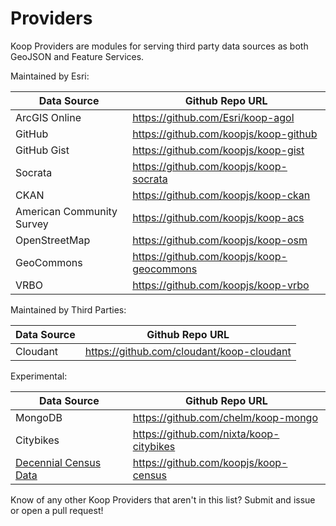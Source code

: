 # Providers

Koop Providers are modules for serving third party data sources as both GeoJSON and Feature Services.

Maintained by Esri:

| Data Source | Github Repo URL |
| ----------- | --------------- |
| ArcGIS Online | https://github.com/Esri/koop-agol |
| GitHub | https://github.com/koopjs/koop-github |
| GitHub Gist | https://github.com/koopjs/koop-gist |
| Socrata | https://github.com/koopjs/koop-socrata |
| CKAN | https://github.com/koopjs/koop-ckan |
| American Community Survey | https://github.com/koopjs/koop-acs |
| OpenStreetMap | https://github.com/koopjs/koop-osm |
| GeoCommons | https://github.com/koopjs/koop-geocommons |
| VRBO | https://github.com/koopjs/koop-vrbo |

Maintained by Third Parties:

| Data Source | Github Repo URL |
| ----------- | --------------- |
| Cloudant | https://github.com/cloudant/koop-cloudant |

Experimental:

| Data Source | Github Repo URL |
| ----------- | --------------- |
| MongoDB | https://github.com/chelm/koop-mongo |
| Citybikes | https://github.com/nixta/koop-citybikes |
| [Decennial Census Data](http://www.census.gov/data/developers/data-sets/decennial-census-data.html) | https://github.com/koopjs/koop-census |

Know of any other Koop Providers that aren't in this list? Submit and issue or open a pull request!
